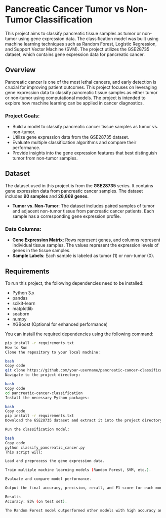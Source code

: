 # Pancreatic Cancer Tumor vs Non-Tumor Classification

This project aims to classify pancreatic tissue samples as tumor or non-tumor using gene expression data. The classification model was built using machine learning techniques such as Random Forest, Logistic Regression, and Support Vector Machine (SVM). The project utilizes the GSE28735 dataset, which contains gene expression data for pancreatic cancer.

## Overview

Pancreatic cancer is one of the most lethal cancers, and early detection is crucial for improving patient outcomes. This project focuses on leveraging gene expression data to classify pancreatic tissue samples as either tumor or non-tumor using computational models. The project is intended to explore how machine learning can be applied in cancer diagnostics.

### Project Goals:
- Build a model to classify pancreatic cancer tissue samples as tumor vs. non-tumor.
- Utilize gene expression data from the GSE28735 dataset.
- Evaluate multiple classification algorithms and compare their performance.
- Provide insights into the gene expression features that best distinguish tumor from non-tumor samples.

## Dataset

The dataset used in this project is from the **GSE28735** series. It contains gene expression data from pancreatic cancer samples. The dataset includes **90 samples** and **28,869 genes**.

- **Tumor vs. Non-Tumor**: The dataset includes paired samples of tumor and adjacent non-tumor tissue from pancreatic cancer patients. Each sample has a corresponding gene expression profile.

### Data Columns:
- **Gene Expression Matrix**: Rows represent genes, and columns represent individual tissue samples. The values represent the expression levels of genes in the tissue samples.
- **Sample Labels**: Each sample is labeled as tumor (1) or non-tumor (0).

## Requirements

To run this project, the following dependencies need to be installed:

- Python 3.x
- pandas
- scikit-learn
- matplotlib
- seaborn
- numpy
- XGBoost (Optional for enhanced performance)

You can install the required dependencies using the following command:

```bash
pip install -r requirements.txt
How to Run
Clone the repository to your local machine:

bash
Copy code
git clone https://github.com/your-username/pancreatic-cancer-classification.git
Navigate to the project directory:

bash
Copy code
cd pancreatic-cancer-classification
Install the necessary Python packages:

bash
Copy code
pip install -r requirements.txt
Download the GSE28735 dataset and extract it into the project directory.

Run the classification model:

bash
Copy code
python classify_pancreatic_cancer.py
This script will:

Load and preprocess the gene expression data.

Train multiple machine learning models (Random Forest, SVM, etc.).

Evaluate and compare model performance.

Output the final accuracy, precision, recall, and F1-score for each model.

Results
Accuracy: 83% (on test set).

The Random Forest model outperformed other models with high accuracy and balanced precision/recall scores.
